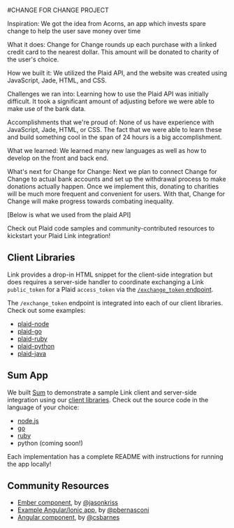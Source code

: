 #CHANGE FOR CHANGE PROJECT

Inspiration: 
We got the idea from Acorns, an app which invests spare change to help the user save money over time

What it does: 
Change for Change rounds up each purchase with a linked credit card to the nearest dollar. This amount will be donated to charity of the user's choice.

How we built it: 
We utilized the Plaid API, and the website was created using JavaScript, Jade, HTML, and CSS.

Challenges we ran into: 
Learning how to use the Plaid API was initially difficult. It took a significant amount of adjusting before we were able to make use of the bank data.

Accomplishments that we're proud of: 
None of us have experience with JavaScript, Jade, HTML, or CSS. The fact that we were able to learn these and build something cool in the span of 24 hours is a big accomplishment.

What we learned: 
We learned many new languages as well as how to develop on the front and back end.

What's next for Change for Change: 
Next we plan to connect Change for Change to actual bank accounts and set up the withdrawal process to make donations actually happen. Once we implement this, donating to charities will be much more frequent and convenient for users. With that, Change for Change will make progress towards combating inequality.

[Below is what we used from the plaid API]

Check out Plaid code samples and community-contributed resources to kickstart your Plaid Link integration!

## Client Libraries

Link provides a drop-in HTML snippet for the client-side integration but does requires a server-side handler to coordinate exchanging a Link `public_token` for a Plaid `access_token` via the [`/exchange_token` endpoint][10].

The `/exchange_token` endpoint is integrated into each of our client libraries. Check out some examples:

- [plaid-node][6]
- [plaid-go][7]
- [plaid-ruby][8]
- [plaid-python][9]
- [plaid-java][12]

## Sum App

We built [Sum][1] to demonstrate a sample Link client and server-side integration using our [client libraries](#client-libraries). Check out the source code in the language of your choice:
- [node.js][3]
- [go][4]
- [ruby][11]
- python (coming soon!)

Each implementation has a complete README with instructions for running the app locally!

## Community Resources

- [Ember component][5], by [@jasonkriss](https://github.com/jasonkriss)
- [Example Angular/Ionic app][13], by [@pbernasconi](https://github.com/pbernasconi)
- [Angular component][14], by [@csbarnes](https://github.com/csbarnes)

[1]: https://link-demo.plaid.com
[2]: https://plaid.com/docs/#resources
[3]: https://github.com/plaid/link/tree/master/examples/node
[4]: https://github.com/plaid/link/tree/master/examples/go
[5]: https://github.com/jasonkriss/ember-plaid
[6]: https://github.com/plaid/plaid-node#examples
[7]: https://github.com/plaid/plaid-go#exchange-a-plaid-link-public_token-for-an-access_token
[8]: https://github.com/plaid/plaid-ruby#exchanging-a-link-public_token-for-a-plaid-access_token
[9]: https://github.com/plaid/plaid-python#exchange
[10]: https://github.com/plaid/link#exchange_token-endpoint
[11]: https://github.com/plaid/link/tree/master/examples/ruby
[12]: https://github.com/plaid/plaid-java#exchange-a-plaid-link-public_token-for-an-api-access_token
[13]: https://github.com/pbernasconi/plaid-link-ionic-example
[14]: https://github.com/csbarnes/angular-plaid-link
